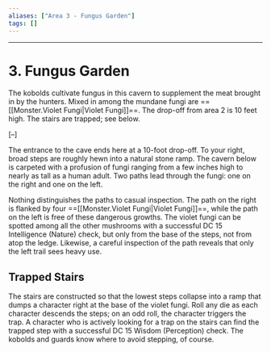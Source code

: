 ```yaml
---
aliases: ["Area 3 - Fungus Garden"]
tags: []
---
```


---

# 3. Fungus Garden

The kobolds cultivate fungus in this cavern to supplement the meat brought in by the hunters. Mixed in among the mundane fungi are ==[[Monster.Violet Fungi|Violet Fungi]]==. The drop-off from area 2 is 10 feet high. The stairs are trapped; see below.

[–]

The entrance to the cave ends here at a 10-foot drop-off. To your right, broad steps are roughly hewn into a natural stone ramp. The cavern below is carpeted with a profusion of fungi ranging from a few inches high to nearly as tall as a human adult. Two paths lead through the fungi: one on the right and one on the left.

Nothing distinguishes the paths to casual inspection. The path on the right is flanked by four ==[[Monster.Violet Fungi|Violet Fungi]]==, while the path on the left is free of these dangerous growths. The violet fungi can be spotted among all the other mushrooms with a successful DC 15 Intelligence (Nature) check, but only from the base of the steps, not from atop the ledge. Likewise, a careful inspection of the path reveals that only the left trail sees heavy use.

## Trapped Stairs

The stairs are constructed so that the lowest steps collapse into a ramp that dumps a character right at the base of the violet fungi. Roll any die as each character descends the steps; on an odd roll, the character triggers the trap. A character who is actively looking for a trap on the stairs can find the trapped step with a successful DC 15 Wisdom (Perception) check. The kobolds and guards know where to avoid stepping, of course.